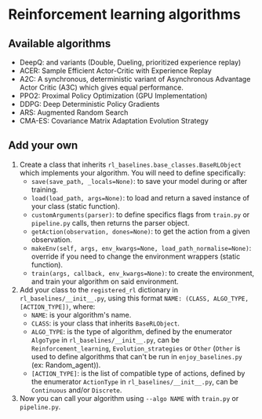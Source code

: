 # Reinforcement learning algorithms

## Available algorithms
- DeepQ: and variants (Double, Dueling, prioritized experience replay)
- ACER: Sample Efficient Actor-Critic with Experience Replay
- A2C: A synchronous, deterministic variant of Asynchronous Advantage Actor Critic (A3C) which gives equal performance.
- PPO2: Proximal Policy Optimization (GPU Implementation)
- DDPG: Deep Deterministic Policy Gradients
- ARS: Augmented Random Search
- CMA-ES: Covariance Matrix Adaptation Evolution Strategy

## Add your own
1. Create a class that inherits ```rl_baselines.base_classes.BaseRLObject``` which implements your algorithm. 
You will need to define specifically: 
    * ```save(save_path, _locals=None)```: to save your model during or after training.
    * ```load(load_path, args=None)```: to load and return a saved instance of your class (static function).
    * ```customArguments(parser)```: to define specifics flags from ```train.py``` or ```pipeline.py``` calls, then returns the parser object. 
    * ```getAction(observation, dones=None)```: to get the action from a given observation.
    * ```makeEnv(self, args, env_kwargs=None, load_path_normalise=None)```: override if you need to change 
    the environment wrappers (static function).
    * ```train(args, callback, env_kwargs=None)```: to create the environment, and train your algorithm on said environment.
2. Add your class to the ```registered_rl``` dictionary in ```rl_baselines/__init__.py```, 
using this format ```NAME: (CLASS, ALGO_TYPE, [ACTION_TYPE])```, where:
    * ```NAME```: is your algorithm's name.
    * ```CLASS```: is your class that inherits ```BaseRLObject```.
    * ```ALGO_TYPE```: is the type of algorithm, defined by the enumerator ```AlgoType``` in ```rl_baselines/__init__.py```,
    can be ```Reinforcement_learning```, ```Evolution_strategies``` or ```Other``` 
    (```Other``` is used to define algorithms that can't be run in ```enjoy_baselines.py``` (ex: Random_agent)).
    * ```[ACTION_TYPE]```: is the list of compatible type of actions, defined by the enumerator ```ActionType``` 
    in ```rl_baselines/__init__.py```, can be ```Continuous``` and/or ```Discrete```.
3. Now you can call your algorithm using ```--algo NAME``` with ```train.py``` or ```pipeline.py```. 